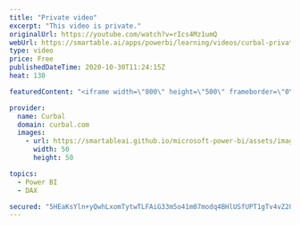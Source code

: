 ```yaml
---
title: "Private video"
excerpt: "This video is private."
originalUrl: https://youtube.com/watch?v=rIcs4Mz1umQ
webUrl: https://smartable.ai/apps/powerbi/learning/videos/curbal-private-video/
type: video
price: Free
publishedDateTime: 2020-10-30T11:24:15Z
heat: 130

featuredContent: "<iframe width=\"800\" height=\"500\" frameborder=\"0\" src=\"https://www.youtube.com/embed/rIcs4Mz1umQ\" allow=\"accelerometer; autoplay; encrypted-media; gyroscope; picture-in-picture\" allowfullscreen></iframe>"

provider:
  name: Curbal
  domain: curbal.com
  images:
    - url: https://smartableai.github.io/microsoft-power-bi/assets/images/organizations/curbal.com-50x50.jpg
      width: 50
      height: 50

topics:
  - Power BI
  - DAX

secured: "5HEaKsYln+yQwhLxomTytwTLFAiG33m5o41m07modq4BHlUSfUPT1gTv4vZ28/mqiBQ+e+rkscvLoChUcpBjcvA/vue76Sr3QFqwsxQGkif9qrRSXY0MgDXZ+vlZwvcm8vGdMrO8hVb/mcSMbpMdUrZ6xxE2p+9OgZ1tV9drbgTVXdpBdGcqjc3Dx5FR6Pc+iHfU3nFyPiCU2+gWRQ0gNyP37NgGkjvgh0zeocP/3W+ywfSZqhmbkH90jNNAJg70eK2Rl7Ju3Ora0Pfjgp+Bu9lo4IjE+wIKjkqiWDCitKMfFmW82hnTtjcqr80c1l3P4m4IWXxZYcu+6olYLVQZojuXmJJDWBJo1pdxAtcMGGI=;cMsHjSv7BSK4Y+Uy1kebPw=="
---
```


